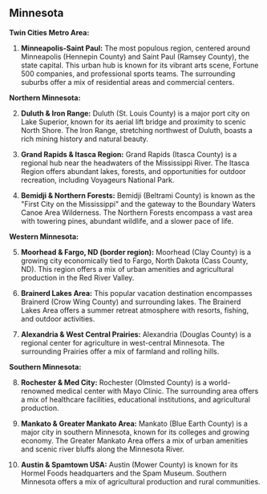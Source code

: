 ## Minnesota

**Twin Cities Metro Area:**

1. **Minneapolis-Saint Paul:** The most populous region, centered around Minneapolis (Hennepin County) and Saint Paul (Ramsey County), the state capital. This urban hub is known for its vibrant arts scene, Fortune 500 companies, and professional sports teams. The surrounding suburbs offer a mix of residential areas and commercial centers.

**Northern Minnesota:**

2. **Duluth & Iron Range:** Duluth (St. Louis County) is a major port city on Lake Superior, known for its aerial lift bridge and proximity to scenic North Shore. The Iron Range, stretching northwest of Duluth, boasts a rich mining history and natural beauty.

3. **Grand Rapids & Itasca Region:** Grand Rapids (Itasca County) is a regional hub near the headwaters of the Mississippi River. The Itasca Region offers abundant lakes, forests, and opportunities for outdoor recreation, including Voyageurs National Park.

4. **Bemidji & Northern Forests:** Bemidji (Beltrami County) is known as the "First City on the Mississippi" and the gateway to the Boundary Waters Canoe Area Wilderness. The Northern Forests encompass a vast area with towering pines, abundant wildlife, and a slower pace of life.

**Western Minnesota:**

5. **Moorhead & Fargo, ND (border region):** Moorhead (Clay County) is a growing city economically tied to Fargo, North Dakota (Cass County, ND). This region offers a mix of urban amenities and agricultural production in the Red River Valley.

6. **Brainerd Lakes Area:** This popular vacation destination encompasses Brainerd (Crow Wing County) and surrounding lakes. The Brainerd Lakes Area offers a summer retreat atmosphere with resorts, fishing, and outdoor activities.

7. **Alexandria & West Central Prairies:** Alexandria (Douglas County) is a regional center for agriculture in west-central Minnesota. The surrounding Prairies offer a mix of farmland and rolling hills.

**Southern Minnesota:**

8. **Rochester & Med City:** Rochester (Olmsted County) is a world-renowned medical center with Mayo Clinic. The surrounding area offers a mix of healthcare facilities, educational institutions, and agricultural production.

9. **Mankato & Greater Mankato Area:** Mankato (Blue Earth County) is a major city in southern Minnesota, known for its colleges and growing economy. The Greater Mankato Area offers a mix of urban amenities and scenic river bluffs along the Minnesota River.

10. **Austin & Spamtown USA:** Austin (Mower County) is known for its Hormel Foods headquarters and the Spam Museum. Southern Minnesota offers a mix of agricultural production and rural communities.
